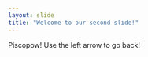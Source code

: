 ```yaml
---
layout: slide
title: "Welcome to our second slide!"
---
```

Piscopow!
Use the left arrow to go back!
